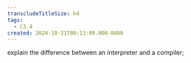```yaml
---
transcludeTitleSize: h4
tags:
  - C3.4
created: 2024-10-21T08:13:09.000-0400
---
```

explain the difference between an interpreter and a compiler;